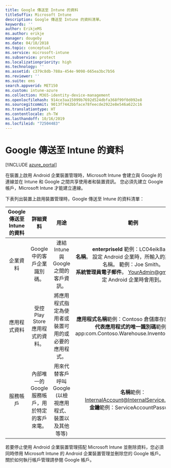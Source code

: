 ```yaml
---
title: Google 傳送至 Intune 的資料
titleSuffix: Microsoft Intune
description: Google 傳送至 Intune 的資料清單。
keywords: ''
author: ErikjeMS
ms.author: erikje
manager: dougeby
ms.date: 04/18/2018
ms.topic: conceptual
ms.service: microsoft-intune
ms.subservice: protect
ms.localizationpriority: high
ms.technology: ''
ms.assetid: c379c8db-788a-454e-9098-665ea3bc7b56
ms.reviewer: ''
ms.suite: ems
search.appverid: MET150
ms.custom: intune-azure
ms.collection: M365-identity-device-management
ms.openlocfilehash: 914ce3aa15099b7692d524dbfa368f99f0d092e8
ms.sourcegitcommit: 9013f7442bbface78feecde2922e8e546a622c16
ms.translationtype: HT
ms.contentlocale: zh-TW
ms.lasthandoff: 10/16/2019
ms.locfileid: "72504483"
---
```

# <a name="data-google-sends-to-intune"></a>Google 傳送至 Intune 的資料

[!INCLUDE [azure_portal](../includes/azure_portal.md)]

在裝置上啟用 Android 企業裝置管理時，Microsoft Intune 會建立與 Google 的連線並在 Intune 和 Google 之間共享使用者和裝置資訊。 您必須先建立 Google 帳戶，Microsoft Intune 才能建立連線。

下表列出裝置上啟用裝置管理時，Google 傳送至 Intune 的資料清單：


| Google 傳送至 Intune 的資料 | 詳細資料 | 用途 | 範例 |
|:---:|:---:|:---:|:---:|
| 企業資料 | Google 中的客戶企業識別碼。 | 連結 Intune 與 Google 之間的客戶資訊。 | **enterpriseId** 範例：LC04eik8a6。<br>**名稱**。 設定 Android 企業時，所輸入的系統管理員名稱。 範例：Joe Smith。<br>**系統管理員電子郵件**。 YourAdmin@gmail.com 設定 Android 企業時會用到。 |
| 應用程式資料 | 受控 Play Store 應用程式的資料。 | 將應用程式指定為使用者或裝置可用的或必要的應用程式。 | **應用程式名稱**範例：Contoso 倉儲庫存應用程式。<br>**代表應用程式的唯一識別碼**範例： app:com.Contoso.Warehouse.InventoryTracking |
| 服務帳戶 | 內部唯一的 Google 服務帳戶，用於特定的客戶來電。 | 用來代替客戶呼叫 Google (以檢視應用程式、裝置以及其他等等) | **名稱**範例：InternalAccount@InternalService.com。<br>**金鑰**範例：ServiceAccountPassword |


若要停止使用 Android 企業裝置管理搭配 Microsoft Intune 並刪除資料，您必須同時停用 Microsoft Intune 的 Android 企業裝置管理並刪除您的 Google 帳戶。 關於如何執行帳戶管理請參閱 Google 帳戶。


